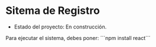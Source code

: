 <h1> Sitema de Registro</h1>

- Estado del proyecto: En construcción.

Para ejecutar el sistema, debes poner:
´´´npm install react´´´
